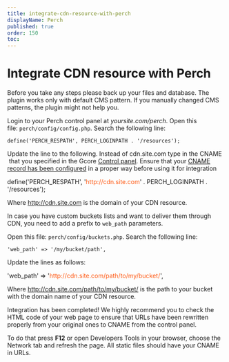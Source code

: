 ```yaml
---
title: integrate-cdn-resource-with-perch
displayName: Perch
published: true
order: 150
toc:
---
```

# Integrate CDN resource with Perch

Before you take any steps please back up your files and database. The plugin works only with default CMS pattern. If you manually changed CMS patterns, the plugin might not help you.

Login to your Perch control panel at *yoursite.com/perch*. Open this file: ```perch/config/config.php```. Search the following line:

```
define('PERCH_RESPATH', PERCH_LOGINPATH . '/resources');
```

Update the line to the following. Instead of cdn.site.com type in the CNAME  that you specified in the Gcore <a href="https://accounts.gcore.com/reports/dashboard" target="_blank">Control panel</a>. Ensure that your <a href="https://gcore.com/docs/cdn/cdn-resource-options/general/create-and-set-a-custom-domain-for-the-content-delivery-via-cdn" target="_blank">CNAME record has been configured</a> in a proper way before using it for integration

<code-block>
define('PERCH_RESPATH', '<span style="color:#FF5913">http://cdn.site.com</span>' . PERCH_LOGINPATH . '/resources');
</code-block>

Where <span style="color:#FF5913">http://cdn.site.com</span> is the domain of your CDN resource.

In case you have custom buckets lists and want to deliver them through CDN, you need to add a prefix to ```web_path``` parameters.

Open this file: ```perch/config/buckets.php```. Search the following line:

```
'web_path' => '/my/bucket/path',
```

Update the lines as follows:

<code-block>
'web_path' => '<span style="color:#FF5913">http://cdn.site.com/path/to/my/bucket/</span>', 
</code-block>

Where <span style="color:#FF5913">http://cdn.site.com/path/to/my/bucket/</span> is the path to your bucket with the domain name of your CDN resource.

Integration has been completed! We highly recommend you to check the HTML code of your web page to ensure that URLs have been rewritten properly from your original ones to CNAME from the control panel.

To do that press **F12** or open Developers Tools in your browser, choose the Network tab and refresh the page. All static files should have your CNAME in URLs.